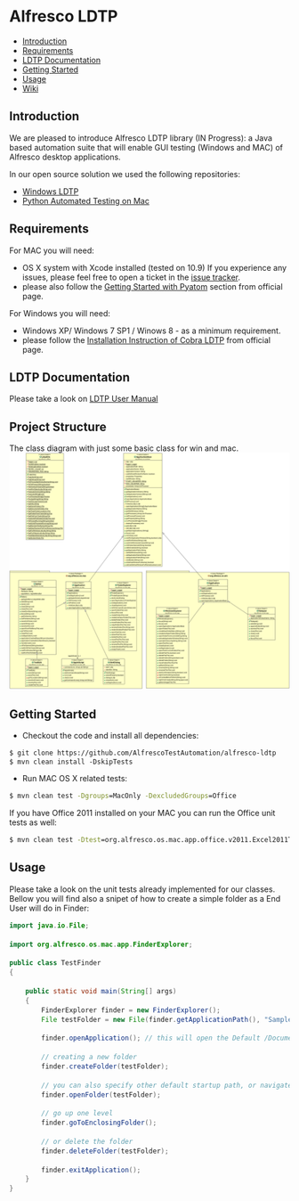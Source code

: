 # Alfresco LDTP
* [Introduction](#introduction)
* [Requirements](#requirements)
* [LDTP Documentation](#ldtp-documentation)
* [Getting Started](#getting-started)
* [Usage](#usage)
* [Wiki](https://github.com/AlfrescoTestAutomation/alfresco-ldtp/wiki)

## Introduction
We are pleased to introduce Alfresco LDTP library (IN Progress): a Java based automation suite that will enable GUI testing (Windows and MAC) of Alfresco desktop applications.

In our open source solution we used the following repositories:
* [Windows LDTP](https://github.com/ldtp/cobra)
* [Python Automated Testing on Mac](https://github.com/pyatom/pyatom)

## Requirements

For MAC you will need:
* OS X system with Xcode installed (tested on 10.9)
If you experience any issues, please feel free to open a ticket in the [issue tracker](https://github.com/AlfrescoTestAutomation/alfresco-ldtp/issues).
* please also follow the [Getting Started with Pyatom](https://github.com/pyatom/pyatom#getting-started) section from official page.

For Windows you will need:
* Windows XP/ Windows 7 SP1 / Winows 8 - as a minimum requirement.
* please follow the [Installation Instruction of Cobra LDTP](https://github.com/ldtp/cobra#download) from official page.

## LDTP Documentation

Please take a look on [LDTP User Manual](http://ldtp.freedesktop.org/user-doc/)

## Project Structure

The class diagram with just some basic class for win and mac.
![class diag](https://github.com/Alfresco/Sync-ldtp/raw/master/uml/class_diagram.png)

## Getting Started

* Checkout the code and install all dependencies:
```
$ git clone https://github.com/AlfrescoTestAutomation/alfresco-ldtp
$ mvn clean install -DskipTests 
```
* Run MAC OS X related tests:
```cmd
$ mvn clean test -Dgroups=MacOnly -DexcludedGroups=Office
```

If you have Office 2011 installed on your MAC you can run the Office unit tests as well:
```cmd
$ mvn clean test -Dtest=org.alfresco.os.mac.app.office.v2011.Excel2011Test
```

## Usage

Please take a look on the unit tests already implemented for our classes.
Bellow you will find also a snipet of how to create a simple folder as a End User will do in Finder:
```java
import java.io.File;

import org.alfresco.os.mac.app.FinderExplorer;

public class TestFinder
{

    public static void main(String[] args)
    {
        FinderExplorer finder = new FinderExplorer();
        File testFolder = new File(finder.getApplicationPath(), "SampleFolder");

        finder.openApplication(); // this will open the Default /Documents folder of the current user

        // creating a new folder
        finder.createFolder(testFolder);

        // you can also specify other default startup path, or navigate to another folder
        finder.openFolder(testFolder);

        // go up one level
        finder.goToEnclosingFolder();

        // or delete the folder
        finder.deleteFolder(testFolder);
        
        finder.exitApplication();
    }
}
```
